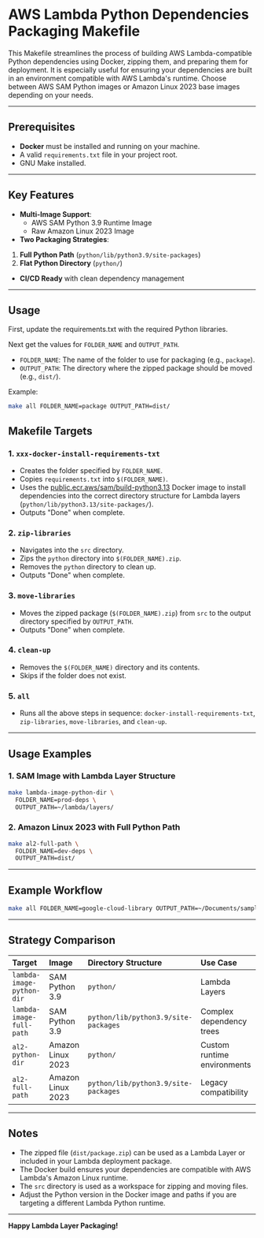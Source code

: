 # AWS Lambda Python Dependencies Packaging Makefile

This Makefile streamlines the process of building AWS Lambda-compatible Python dependencies using Docker, zipping them, and preparing them for deployment. It is especially useful for ensuring your dependencies are built in an environment compatible with AWS Lambda's runtime. Choose between AWS SAM Python images or Amazon Linux 2023 base images depending on your needs.

---

## Prerequisites

- **Docker** must be installed and running on your machine.
- A valid `requirements.txt` file in your project root.
- GNU Make installed.

---

## Key Features

- **Multi-Image Support**:
    - AWS SAM Python 3.9 Runtime Image
    - Raw Amazon Linux 2023 Image
- **Two Packaging Strategies**:

1. **Full Python Path** (`python/lib/python3.9/site-packages`)
2. **Flat Python Directory** (`python/`)
- **CI/CD Ready** with clean dependency management

---

## Usage

First, update the requirements.txt with the required Python libraries.

Next get the values for `FOLDER_NAME` and `OUTPUT_PATH`.

- `FOLDER_NAME`: The name of the folder to use for packaging (e.g., `package`).
- `OUTPUT_PATH`: The directory where the zipped package should be moved (e.g., `dist/`).

Example:

```bash
make all FOLDER_NAME=package OUTPUT_PATH=dist/
```

## Makefile Targets

### 1. `xxx-docker-install-requirements-txt`

- Creates the folder specified by `FOLDER_NAME`.
- Copies `requirements.txt` into `$(FOLDER_NAME)`.
- Uses the [public.ecr.aws/sam/build-python3.13](https://gallery.ecr.aws/sam/build-python3.13) Docker image to install dependencies into the correct directory structure for Lambda layers (`python/lib/python3.13/site-packages/`).
- Outputs "Done" when complete.


### 2. `zip-libraries`

- Navigates into the `src` directory.
- Zips the `python` directory into `$(FOLDER_NAME).zip`.
- Removes the `python` directory to clean up.
- Outputs "Done" when complete.


### 3. `move-libraries`

- Moves the zipped package (`$(FOLDER_NAME).zip`) from `src` to the output directory specified by `OUTPUT_PATH`.
- Outputs "Done" when complete.


### 4. `clean-up`

- Removes the `$(FOLDER_NAME)` directory and its contents.
- Skips if the folder does not exist.


### 5. `all`

- Runs all the above steps in sequence:
`docker-install-requirements-txt`, `zip-libraries`, `move-libraries`, and `clean-up`.

---

## Usage Examples

### 1. SAM Image with Lambda Layer Structure

```bash
make lambda-image-python-dir \
  FOLDER_NAME=prod-deps \
  OUTPUT_PATH=~/lambda/layers/
```


### 2. Amazon Linux 2023 with Full Python Path

```bash
make al2-full-path \
  FOLDER_NAME=dev-deps \
  OUTPUT_PATH=dist/
```


---

## Example Workflow

```bash
make all FOLDER_NAME=google-cloud-library OUTPUT_PATH=~/Documents/sample-project/lambda/libraries
```

---

## Strategy Comparison

| Target | Image | Directory Structure | Use Case |
| :-- | :-- | :-- | :-- |
| `lambda-image-python-dir` | SAM Python 3.9 | `python/` | Lambda Layers |
| `lambda-image-full-path` | SAM Python 3.9 | `python/lib/python3.9/site-packages` | Complex dependency trees |
| `al2-python-dir` | Amazon Linux 2023 | `python/` | Custom runtime environments |
| `al2-full-path` | Amazon Linux 2023 | `python/lib/python3.9/site-packages` | Legacy compatibility |


---

## Notes

- The zipped file (`dist/package.zip`) can be used as a Lambda Layer or included in your Lambda deployment package.
- The Docker build ensures your dependencies are compatible with AWS Lambda's Amazon Linux runtime.
- The `src` directory is used as a workspace for zipping and moving files.
- Adjust the Python version in the Docker image and paths if you are targeting a different Lambda Python runtime.

---

**Happy Lambda Layer Packaging!**